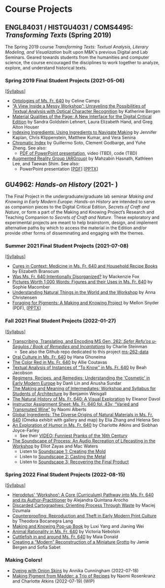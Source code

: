# Course Projects

## ENGL84031 / HISTGU4031 / COMS4495: *Transforming Texts* (Spring 2019)
The Spring 2019 course *Transforming Texts: Textual Analysis, Literary Modeling, and Visualization* built upon M&K's previous Digital and Lab Seminars. Geared towards students from the humanities and computer science, the course encouraged the disciplines to work together to analyze, explore, and understand historical texts.

### Spring 2019 Final Student Projects (2021-05-06) 
[[Syllabus](https://docs.google.com/document/d/e/2PACX-1vQPLMeJc5B32slPAKIv-4W29hj_G6WR7dVQ7TTbYA7oStHv-Ze7BP5BUkQhUvFgXGXGlylSL6BsL2jT/pub)]
- [Ontologies of Ms. Fr. 640](SP19_Camps_Ontologies-of-Ms-Fr-640.pdf) by Celine Camps
- [“A View Inside a Messy Workshop”: Unraveling the Possibilities of Textual Analysis with Optical Character Recognition](SP19_Bergen_Textual-Analysis-with-Optical-Character-Recognition.pdf) by Katherine Bergen
- [Material Qualities of the Page: A New Interface for the Digital Critical Edition](SP19_Lehnert-Hand-Houser_Material-Qualities-of-the-Page.pdf) by Sandra Goldstein Lehnert, Laura Elizabeth Hand, and Greg Alton Houser
- [Indexing Ingredients: Using Ingredients to Navigate Making](SP19_Kaplan_Indexing-Ingredients.pdf) by Jennifer Kaplan, Chris Klippenstein, Matthew Kumar, and Vera Senina
- [Chromatic Index](SP19_Soto_Chromatic-Index.pdf) by Guillermo Soto, Clement Godbarge, and Yuhe Zheng. See also:
  - [PDF of PowerPoint presentation](SP19_Chromatic-Index-Presentation.pdf), video (TBD), code (TBD)
- [Augmented Reality Group (ARGroup)](SP19_ARGroup.pdf) by Mahzabin Hasnath, Kathleen Lee, and Taewan Shim. See also:
  - PowerPoint presentation [[PDF](SP19_ARGroup-Presentation.pdf)] [[PPTX](SP19_ARGroup-Presentation.pptx)]

## GU4962: *Hands-on History* (2021- )
The Final Project in the undergraduate/graduate lab seminar *Making and Knowing in Early Modern Europe: Hands-on History* are intended to serve as companion pieces to the Digital Critical Edition, *Secrets of Craft and Nature*, or form a part of the Making and Knowing Project’s Research and Teaching Companion to *Secrets of Craft and Nature*. These exploratory and experimental projects are meant to help brainstorm, design, and implement alternative paths by which to access the material in the Edition and/or provide other forms of disseminating and engaging with the themes.

### Summer 2021 Final Student Projects (2021-07-08) 
[[Syllabus](https://docs.google.com/document/d/e/2PACX-1vTdDTbjg3Wo-03RCA7KtszFF-nVyY0ECotExiQK8SnNpBQ_zNC0tBv9f_RUCujxGlTkdFTZiGicbVKO/pub)]
- [Cures in Context: Medicine in Ms. Fr. 640 and Household Recipe Books](su21_branscum_elizabeth_final-project-medicinal.md) by Elizabeth Branscum
- [Was Ms. Fr. 640 Intentionally Disorganized?](su21_fox_mackenzie_final-project-disorganization.md) by Mackenzie Fox
- [Pictures Worth 1,000 Words: Figures and their Uses in Ms. Fr. 640](su21_macomber_sophie_final-project-figures.md) by Sophie Macomber
- [Understanding Natural Things in the World and the Workshop](su21_christensen_anna_final-project-natural-things.md) by Anna Christensen
- [Foraging for Pigments: A Making and Knowing Project](su21_snyder_mellon_final-project-pigments.pdf) by Mellon Snyder (PDF), [[PPTX](su21_snyder_mellon_final-project-pigments.pptx)]

### Fall 2021 Final Student Projects (2022-01-27) 
[[Syllabus](https://docs.google.com/document/d/e/2PACX-1vSwHOvl3vKELpALapOMMPWTRYaTkVxSn6n9243mOpekLYzlzpIbpmjzZjaRcFnj_RCi3iwNKSm5qBHS/pub)]
- [Transcribing, Translating, and Encoding MS Gen, 262: *Sefer Refu'os u-Segulos / Book of Remedies and Incantations*](fa21_steinman_charlie_final-project-ms262.md) by Charlie Steinman
     - See also the Github repo dedicated to this project [ms-262-data](https://github.com/cu-mkp/ms-262-data)
- [Oral Culture in Ms. Fr. 640](fa21_ghoneima_hana_final-project-oral-culture.md) by Hana Ghoneima
- [The Color Red in Ms. Fr. 640](fa21_coutavas_allie_final-project-reds.md) by Allie Coutavas
- [Textual Analysis of Instances of “To Know” in Ms. Fr. 640](fa21_jacobson_beah_final-project-know.md) by Beah Jacobson
- [Regimens, Recipes, and Remedies: Understanding the ‘Cosmetic’ in Early Modern Europe](fa21_lin+sundar_danli+anusha_final-project_regimens-remedies.md) by Danli Lin and Anusha Sundar
- [The Making and Meaning of Intermediates: Workshop and Syllabus for Students of Architecture](fa21_weisgall_benjamin_final-project-architecture-workshop.md) by Benjamin Weisgall
- [The Natural History of Ms. Fr. 640: A Visual Exploration](fa21_davol_eleanor_final-project-nat-history.pdf) by Eleanor Davol
- [Instructor Assignment Sheet: Ms. Fr. 640 fol. 43v, “Varied and Transmuted Wine”](fa21_alberts_naomi_final-project_ph-lesson.md) by Naomi Alberts
- [Global Ingredients: The Diverse Origins of Natural Materials in Ms. Fr. 640](https://catapanoth.com/omandka/exhibits/show/global-ingredients--the-divers) (Omeka exhibit with gallery and map) by Elia Zhang and Helena Seo
- [An Exploration of Humor in Ms. Fr. 640](fa21_atkins+joyce-farley_charlotte+siobhan_pranks.md) by Charlotte Atkins and Siobhan Joyce-Farley
     - See their [VIDEO: Funniest Pranks of the 16th Century](https://youtu.be/BFK71x0bvuE)
-  [The Soundscape of Process: An Audio Recreation of Lifecasting in the Workshop](fa21_zayas+waters_elliot+mac_final-project-soundscape.md) by Elliot Zayas and Mac Waters
     - Listen to [Soundscape 1: Creating the Mold](https://vimeo.com/672477385)
     - Listen to [Soundscape 2: Casting the Metal](https://vimeo.com/672823504)
     - Listen to [Soundscape 3: Recovering the Final Product](https://vimeo.com/672823543)

### Spring 2022 Final Student Projects (2022-08-15) 
[[Syllabus](https://docs.google.com/document/d/e/2PACX-1vS_I76a42zOm-GfGNZHl4s385XNFV4pkHqBq_x0op2S8LUlqN_-B5ebEPdNxqJ3-O1wWUiyemMA2zF9/pub)]
- [Herodotus’ ‘Workshop’: A Core (Curriculum) Pathway into Ms. Fr. 640 and its Author-Practitioner](sp22_arocho_alejandra_herodotus-workshop.md) by Alejandra Quintana Arocho
- [Discarded Cartographies: Orienting Process Through Waste](sp22_dzumala_maciej_discards.pdf) by Maciej Dzumala
- [Counterproofing: Reproduction and Theft in Early Modern Print Culture](sp22_lang_theodora_counterproofing.md) by Theodora Bocanegra Lang
- [Making and Knowing Pop-up Book](sp22_wei+yang_jianing+luxi_popup.md) by Luxi Yang and Jianing Wei
- [Animal Rationality in Ms. Fr. 640](sp22_nebolsin_victoria_final-project_animal-rationality.md) by Victoria Nebolsin
- [Cuttlefish in and around Ms. Fr. 640](sp22_donald_maia_final-project_cuttlebone.md) by Maia Donald
- [Creating a “Modern” Reconstruction of a Miniature Grotto](sp22_bergen+sabet_jamie+sofia_final-project_grotto.md) by Jamie Bergen and Sofia Sabet

### Making Colors!
- [Dyeing with Onion Skins](su22_fld_cunningham_annika_onion-skin-dyeing.md) by Annika Cunningham (2022-07-18)
- [Making Pigment from Madder: a Trio of Recipes](sp22_fld_rosenkranz_naomi_madder-lake-trio.md) by Naomi Rosenkranz and Charlotte Atkins (2022-07-19) (WIP)
